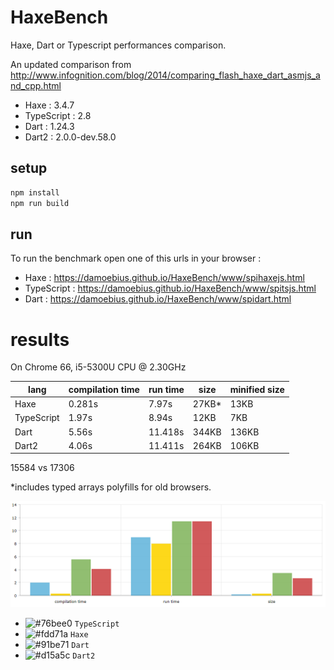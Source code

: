 # HaxeBench
Haxe, Dart or Typescript performances comparison.

An updated comparison from http://www.infognition.com/blog/2014/comparing_flash_haxe_dart_asmjs_and_cpp.html

- Haxe : 3.4.7
- TypeScript : 2.8
- Dart : 1.24.3
- Dart2 : 2.0.0-dev.58.0

## setup

```bash
npm install
npm run build
```

## run

To run the benchmark open one of this urls in your browser :

- Haxe : https://damoebius.github.io/HaxeBench/www/spihaxejs.html
- TypeScript : https://damoebius.github.io/HaxeBench/www/spitsjs.html
- Dart : https://damoebius.github.io/HaxeBench/www/spidart.html


# results

On Chrome 66, i5-5300U CPU @ 2.30GHz

| lang  | compilation time | run time | size | minified size |
| ------------- | ------------- |------------- |------------- |------------- |
| Haxe  | 0.281s  | 7.97s  | 27KB*  | 13KB  |
| TypeScript  | 1.97s  | 8.94s  | 12KB  | 7KB |
| Dart  | 5.56s  | 11.418s  | 344KB  | 136KB |
| Dart2  | 4.06s  | 11.411s  | 264KB  | 106KB |

15584 vs 17306

\*includes typed arrays polyfills for old browsers.

![result](/docs/result.png)
- ![#76bee0](https://placehold.it/15/76bee0/000000?text=+) `TypeScript`
- ![#fdd71a](https://placehold.it/15/fdd71a/000000?text=+) `Haxe`
- ![#91be71](https://placehold.it/15/91be71/000000?text=+) `Dart`
- ![#d15a5c](https://placehold.it/15/d15a5c/000000?text=+) `Dart2`
